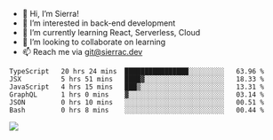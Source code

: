 - 👋 Hi, I’m Sierra!
- 👀 I’m interested in back-end development
- 🌱 I’m currently learning React, Serverless, Cloud
- 💞️ I’m looking to collaborate on learning
- 📫 Reach me via git@sierrac.dev

<!--START_SECTION:waka-->

```text
TypeScript   20 hrs 24 mins  ████████████████░░░░░░░░░   63.96 %
JSX          5 hrs 51 mins   ████▓░░░░░░░░░░░░░░░░░░░░   18.33 %
JavaScript   4 hrs 15 mins   ███▒░░░░░░░░░░░░░░░░░░░░░   13.31 %
GraphQL      1 hrs 0 mins    ▓░░░░░░░░░░░░░░░░░░░░░░░░   03.14 %
JSON         0 hrs 10 mins   ░░░░░░░░░░░░░░░░░░░░░░░░░   00.51 %
Bash         0 hrs 8 mins    ░░░░░░░░░░░░░░░░░░░░░░░░░   00.44 %
```

<!--END_SECTION:waka-->


![](https://hit.yhype.me/github/profile?user_id=7351311)
